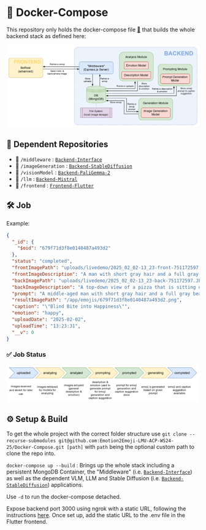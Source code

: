 # 🚢 Docker-Compose

This repository only holds the docker-compose file [📄](compose.yaml) that builds the whole backend stack as defined here:

![Image of the whole infrastructure](infrastructure.svg)

## 📂 Dependent Repositories

- 📂 `/middleware` : [`Backend-Interface`](https://github.com/Emotion2Emoji-LMU-ACP-WS24-25/Backend-Interface)
- 📂 `/imageGeneration` : [`Backend-StableDiffusion`](https://github.com/Emotion2Emoji-LMU-ACP-WS24-25/Backend-StableDiffusion)
- 📂 `/visionModel` : [`Backend-PaliGemma-2`](https://github.com/Emotion2Emoji-LMU-ACP-WS24-25/Backend-PaliGemma-2)
- 📂 `/llm` : [`Backend-Mistral`](https://github.com/Emotion2Emoji-LMU-ACP-WS24-25/Backend-Mistral)
- 📂 `/frontend` : [`Frontend-Flutter`](https://github.com/Emotion2Emoji-LMU-ACP-WS24-25/Frontend-Flutter)


## 🛠️ Job
Example:
```json
{
  "_id": {
    "$oid": "679f71d3f8e0140487a493d2"
  },
  "status": "completed",
  "frontImagePath": "uploads/livedemo/2025_02_02-13_23-front-751172597.jpg",
  "frontImageDescription": "A man with short gray hair and a full gray beard is wearing a blue shirt. The man is looking directly at the camera with his eyes closed. The man has a stern expression on his face. The man has a full beard and mustache. The man has a large forehead. The man has a large nose. The man has a large chin. The man has a large forehead. The man has a large forehead. The man has a large forehead. The man has a large forehead. The man has a large forehead. The man has a large forehead. The man has a large forehead. The man has a large forehead. The man has a large forehead. The man has a large forehead. The man has a large forehead. The man has",
  "backImagePath": "uploads/livedemo/2025_02_02-13_23-back-751172597.JPG",
  "backImageDescription": "A top-down view of a pizza that is sitting on a white surface. The pizza has a crust that is light brown, and along the top portion of the crust there are small black circles. The inside of the pizza is white, and along the white there are thin black lines that run horizontally. The inside of the pizza is being lit up by white light, and along the top portion of the pizza there are three leaves that are green. The pizza is being lit up by white light, and along the top portion of the pizza there are small black circles that run horizontally.",
  "prompt": "A middle-aged man with short gray hair and a full gray beard, closed green eyes, joyfully expressing happiness, wearing a blue shirt, in a setting with a top-down view of a well-lit, partially-eaten pizza on a white surface, adorned with small black-olive circles and three green leaves along its crust., icon emoji",
  "resultImagePath": "/app/emojis/679f71d3f8e0140487a493d2.png",
  "caption": "\"Blind Bite into Happiness\"",
  "emotion": "happy",
  "uploadDate": "2025-02-02",
  "uploadTime": "13:23:31",
  "__v": 0
}
```

### ✅ Job Status
![Image of the whole infrastructure](status.svg)

## ⚙️ Setup & Build

To get the whole project with the correct folder structure use `git clone --recurse-submodules git@github.com:Emotion2Emoji-LMU-ACP-WS24-25/Docker-Compose.git [path]` with `path` being the optional custom path to clone the repo into.

`docker-compose up --build` : Brings up the whole stack including a persistent MongoDB Container, the "Middleware" (i.e. [`Backend-Interface`](https://github.com/Emotion2Emoji-LMU-ACP-WS24-25/Backend-Interface)) as well as the dependent VLM, LLM and Stable Diffusion (i.e. [`Backend-StableDiffusion`](https://github.com/Emotion2Emoji-LMU-ACP-WS24-25/Backend-StableDiffusion)) applications.

Use `-d` to run the docker-compose detached.

Expose backend port 3000 using ngrok with a static URL, following the instructions [here](https://dashboard.ngrok.com/get-started/setup/docker). Once set up, add the static URL to the .env file in the Flutter frontend.
